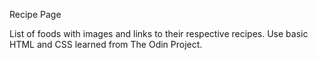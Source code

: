 Recipe Page

List of foods with images and links to their respective recipes. 
Use basic HTML and CSS learned from The Odin Project.
